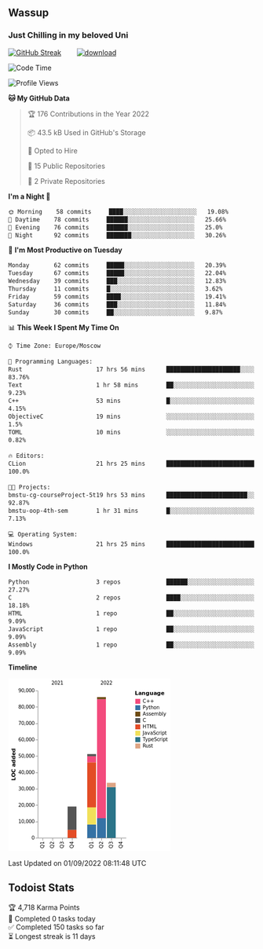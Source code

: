 ## Wassup 
### Just Chilling in my beloved Uni 

<!--
-->

[![GitHub Streak](http://github-readme-streak-stats.herokuapp.com?user=archeoss&theme=shades-of-purple&hide_border=true&date_format=j%20M%5B%20Y%5D)](https://git.io/streak-stats)&nbsp;&nbsp;&nbsp;&nbsp;&nbsp;&nbsp;&nbsp;&nbsp;[![download](https://user-images.githubusercontent.com/68448737/147796309-d8b65b1d-4dde-40d9-b03a-2b42aaa6cd43.jpeg)
](http://bmstu.ru/)

<!--START_SECTION:waka-->
![Code Time](http://img.shields.io/badge/Code%20Time-510%20hrs%2020%20mins-blue)

![Profile Views](http://img.shields.io/badge/Profile%20Views-1-blue)

**🐱 My GitHub Data** 

> 🏆 176 Contributions in the Year 2022
 > 
> 📦 43.5 kB Used in GitHub's Storage 
 > 
> 💼 Opted to Hire
 > 
> 📜 15 Public Repositories 
 > 
> 🔑 2 Private Repositories  
 > 
**I'm a Night 🦉** 

```text
🌞 Morning    58 commits     ████░░░░░░░░░░░░░░░░░░░░░   19.08% 
🌆 Daytime    78 commits     ██████░░░░░░░░░░░░░░░░░░░   25.66% 
🌃 Evening    76 commits     ██████░░░░░░░░░░░░░░░░░░░   25.0% 
🌙 Night      92 commits     ███████░░░░░░░░░░░░░░░░░░   30.26%

```
📅 **I'm Most Productive on Tuesday** 

```text
Monday       62 commits     █████░░░░░░░░░░░░░░░░░░░░   20.39% 
Tuesday      67 commits     █████░░░░░░░░░░░░░░░░░░░░   22.04% 
Wednesday    39 commits     ███░░░░░░░░░░░░░░░░░░░░░░   12.83% 
Thursday     11 commits     █░░░░░░░░░░░░░░░░░░░░░░░░   3.62% 
Friday       59 commits     ████░░░░░░░░░░░░░░░░░░░░░   19.41% 
Saturday     36 commits     ███░░░░░░░░░░░░░░░░░░░░░░   11.84% 
Sunday       30 commits     ██░░░░░░░░░░░░░░░░░░░░░░░   9.87%

```


📊 **This Week I Spent My Time On** 

```text
⌚︎ Time Zone: Europe/Moscow

💬 Programming Languages: 
Rust                     17 hrs 56 mins      █████████████████████░░░░   83.76% 
Text                     1 hr 58 mins        ██░░░░░░░░░░░░░░░░░░░░░░░   9.23% 
C++                      53 mins             █░░░░░░░░░░░░░░░░░░░░░░░░   4.15% 
ObjectiveC               19 mins             ░░░░░░░░░░░░░░░░░░░░░░░░░   1.5% 
TOML                     10 mins             ░░░░░░░░░░░░░░░░░░░░░░░░░   0.82%

🔥 Editors: 
CLion                    21 hrs 25 mins      █████████████████████████   100.0%

🐱‍💻 Projects: 
bmstu-cg-courseProject-5t19 hrs 53 mins      ███████████████████████░░   92.87% 
bmstu-oop-4th-sem        1 hr 31 mins        █░░░░░░░░░░░░░░░░░░░░░░░░   7.13%

💻 Operating System: 
Windows                  21 hrs 25 mins      █████████████████████████   100.0%

```

**I Mostly Code in Python** 

```text
Python                   3 repos             ██████░░░░░░░░░░░░░░░░░░░   27.27% 
C                        2 repos             ████░░░░░░░░░░░░░░░░░░░░░   18.18% 
HTML                     1 repo              ██░░░░░░░░░░░░░░░░░░░░░░░   9.09% 
JavaScript               1 repo              ██░░░░░░░░░░░░░░░░░░░░░░░   9.09% 
Assembly                 1 repo              ██░░░░░░░░░░░░░░░░░░░░░░░   9.09%

```


**Timeline**

![Chart not found](https://raw.githubusercontent.com/archeoss/archeoss/master/charts/bar_graph.png) 


 Last Updated on 01/09/2022 08:11:48 UTC
<!--END_SECTION:waka-->

## Todoist Stats

<!-- TODO-IST:START -->
🏆  4,718 Karma Points           
🌸  Completed 0 tasks today           
✅  Completed 150 tasks so far           
⏳  Longest streak is 11 days
<!-- TODO-IST:END -->

